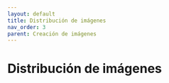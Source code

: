 ```yaml
---
layout: default
title: Distribución de imágenes
nav_order: 3
parent: Creación de imágenes
---
```


# Distribución de imágenes

